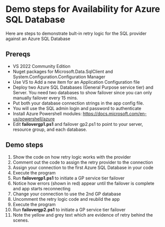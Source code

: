 # Demo steps for Availability for Azure SQL Database

Here are steps to demonstrate bult-in retry logic for the SQL provider against an Azure SQL Database

## Prereqs

- VS 2022 Community Edition
- Nuget packages for Microsoft.Data.SqlClient and System.Configuration.Configuration Manager
- Use VS to Add a new item for an Application Configuration file
- Deploy two Azure SQL Databases (General Purpose service tier) and Server. You need two databases to show failover since you can only manually failover every 15 mins.
- Put both your database connection strings in the app config file.
- You will use the SQL admin login and password to authenticate
- Install Azure Powershell modules: https://docs.microsoft.com/en-us/powershell/azure
- Edit **failovergp1.ps1** and failover gp2.ps1 to point to your server, resource group, and each database.

##  Demo steps

1. Show the code on how retry logic works with the provider
1. Comment out the code to assign the retry provider to the connection
1. Assign your connection to the first Azure SQL Database in your code
1. Execute the program
1. Run **failovergp1.ps1** to initiate a GP service tier failover
1. Notice how errors (shown in red) appear until the failover is complete and app starts reconnecting
1. Change your connection to use the 2nd GP database
1. Uncomment the retry logic code and reubild the app
1. Execute the program
1. Run **failovergp2.ps1** to initiate a GP service tier failover
1. Note the yellow and grey text which are evidence of retry behind the scenes.
